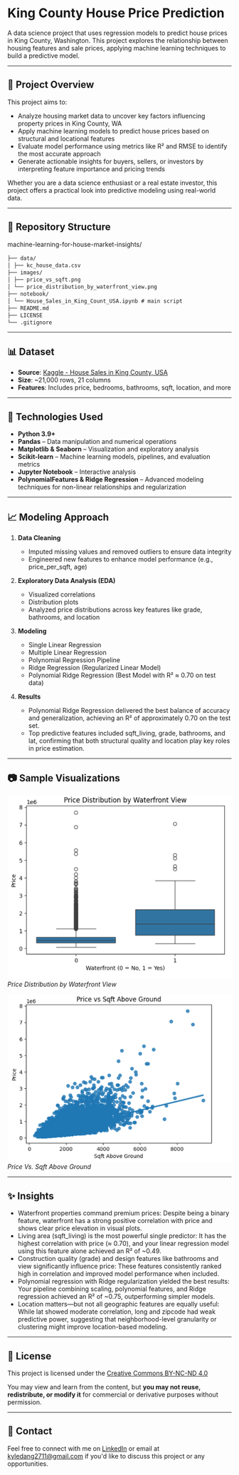 # King County House Price Prediction

A data science project that uses regression models to predict house prices in King County, Washington. This project explores the relationship between housing features and sale prices, applying machine learning techniques to build a predictive model.

---

## 📌 Project Overview

This project aims to:
- Analyze housing market data to uncover key factors influencing property prices in King County, WA
- Apply machine learning models to predict house prices based on structural and locational features
- Evaluate model performance using metrics like R² and RMSE to identify the most accurate approach
- Generate actionable insights for buyers, sellers, or investors by interpreting feature importance and pricing trends

Whether you are a data science enthusiast or a real estate investor, this project offers a practical look into predictive modeling using real-world data.

---

## 📁 Repository Structure
machine-learning-for-house-market-insights/
```
├── data/
│ ├── kc_house_data.csv
├── images/
│ ├── price_vs_sqft.png
│ └── price_distribution_by_waterfront_view.png
├── notebook/
│ └── House_Sales_in_King_Count_USA.ipynb # main script
├── README.md
├── LICENSE
└── .gitignore
```
---

## 📊 Dataset

- **Source**: [Kaggle - House Sales in King County, USA](https://www.kaggle.com/datasets/harlfoxem/housesalesprediction)
- **Size**: ~21,000 rows, 21 columns
- **Features**: Includes price, bedrooms, bathrooms, sqft, location, and more

---

## 🧪 Technologies Used

- **Python 3.9+**
- **Pandas** – Data manipulation and numerical operations
- **Matplotlib & Seaborn** – Visualization and exploratory analysis
- **Scikit-learn** – Machine learning models, pipelines, and evaluation metrics
- **Jupyter Notebook** – Interactive analysis
- **PolynomialFeatures & Ridge Regression** – Advanced modeling techniques for non-linear relationships and regularization

---

## 📈 Modeling Approach

1. **Data Cleaning**
   - Imputed missing values and removed outliers to ensure data integrity
   - Engineered new features to enhance model performance (e.g., price_per_sqft, age)

2. **Exploratory Data Analysis (EDA)**
   - Visualized correlations
   - Distribution plots
   - Analyzed price distributions across key features like grade, bathrooms, and location

3. **Modeling**
   - Single Linear Regression
   - Multiple Linear Regression
   - Polynomial Regression Pipeline
   - Ridge Regression (Regularized Linear Model)
   - Polynomial Ridge Regression (Best Model with R² ≈ 0.70 on test data)

4. **Results**
   - Polynomial Ridge Regression delivered the best balance of accuracy and generalization, achieving an R² of approximately 0.70 on the test set.
   - Top predictive features included sqft_living, grade, bathrooms, and lat, confirming that both structural quality and location play key roles in price estimation.

---

## 📷 Sample Visualizations

![Price Distribution by Waterfront View](images/price_distribution_by_waterfront_view.png)
*Price Distribution by Waterfront View*

![Price Vs. Sqft Above Ground](images/price_vs_sqft.png)
*Price Vs. Sqft Above Ground*

---

## ✨ Insights
- Waterfront properties command premium prices: Despite being a binary feature, waterfront has a strong positive correlation with price and shows clear price elevation in visual plots.
- Living area (sqft_living) is the most powerful single predictor: It has the highest correlation with price (≈ 0.70), and your linear regression model using this feature alone achieved an R² of ~0.49.
- Construction quality (grade) and design features like bathrooms and view significantly influence price: These features consistently ranked high in correlation and improved model performance when included.
- Polynomial regression with Ridge regularization yielded the best results: Your pipeline combining scaling, polynomial features, and Ridge regression achieved an R² of ~0.75, outperforming simpler models.
- Location matters—but not all geographic features are equally useful: While lat showed moderate correlation, long and zipcode had weak predictive power, suggesting that neighborhood-level granularity or clustering might improve location-based modeling.

---

## 📜 License

This project is licensed under the 
[Creative Commons BY-NC-ND 4.0](https://creativecommons.org/licenses/by-nc-nd/4.0/)

You may view and learn from the content, but **you may not reuse, redistribute, or modify it** for commercial or derivative purposes without permission.

---

## 💬 Contact

Feel free to connect with me on [LinkedIn](https://linkedin.com/in/sidney-dang) or email at kyledang2711@gmail.com if you'd like to discuss this project or any opportunities.




